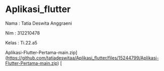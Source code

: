 # Aplikasi_flutter

Nama : Tatia Deswita Anggraeni

Nim : 312210478

Kelas : Ti.22.a5

Aplikasi-Flutter-Pertama-main.zip](https://github.com/tatiadeswitaa/Aplikasi_flutter/files/15244799/Aplikasi-Flutter-Pertama-main.zip)
[
